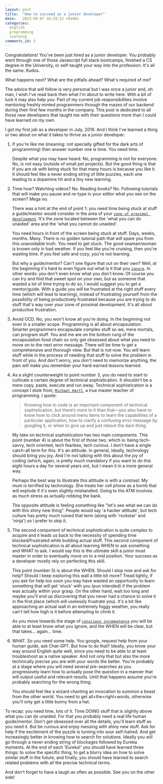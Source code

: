 ```yaml
---
layout: post
title:  "How to succeed as a junior developer"
date:   2023-09-07 18:29:22 +0100s
categories: 
  english
  programming
  learning
comments_id: 3
---
```


Congratulations! You've been just hired as a junior developer. You probably went through one of those Javascript full stack bootcamps, finished a CS degree in the University, or self-taught your way into the profession. It's all the same. Kudos. 

What happens next? What are the pitfalls ahead? What's required of me?

The advice that will follow is very personal but I was once a junior and, oh man, I wish I've read back then what I'm about to write here. With a bit of luck it may also help you. Part of my current job responsibilities involve mentoring freshly minted programmers through the mazes of our backend during their first few months in the company. This post is dedicated to all those new developers that taught me with their questions more than I could have learned on my own.

I got my first job as a developer in July, 2019. And I think I've learned a thing or two about on what it takes to thrive as a junior developer:

1. If you're like me (meaning: not specially gifted for the dark arts of programming) then answer number one is time. You need time. 

    Despite what you may have heard: No, programming is not for everyone. No, is not easy (outside of small pet projects). But the good thing is that if you are ok with being stuck for that many hours is because you like it. It should feel like a never ending string of little puzzles, each one leading to a dopamine hit and a tiny new learning.

2. Time how? Watching videos? No. Reading books? No. Following tutorials that will make you pause and re-type in your editor what you see on the screen? Mega no. 

    There was a hint at the end of point 1: you need time being stuck at stuff a guide/mentor would consider in the area of your [`zone of proximal development`][zone-of-proximal-development]. It's the zone located between the 'what you can do unaided' area and the 'what you cannot do unaided'. 

    You need hours in front of the screen being stuck at stuff. Days, weeks, months. Many. There is no golden tutorial path that will spare you from this unavoidable truth. You need to get stuck. The good seaman/woman is known only in bad weather. If you feel like you're cruising, then you're wasting time. If you feel safe and cozy, you're not learning.

    But why a guide/mentor? Can't one figure that out on their own? Well, at the beginning it's hard to even figure out what is it that you [`ignore`][four-stages-of-competence]. In other words: you don't even know what you don't know. Of course you can try and find that sweet spot on your own, but as someone that wasted a lot of time trying to do so, I would suggest you to get a mentor/guide. With a guide you will be frustrated at the right stuff every time (which will lead to learning), instead of frustrating yourself from the possibility of being productively frustrated because you are trying to do stuff that's way over your zone of proximal development. It's all about productive frustration.

3. Avoid OCD. No, you won't know all you're doing. In the beginning not even in a smaller scope. Programming is all about encapsulation. Smarter programmers encapsulate complex stuff so we, mere mortals, can program stuff. You and me are on the bottom rung of the encapsulation food chain so only get obsessed about what you need to move on to the next error message. There will be time to get a comprehensive and thorough view. But that is not now. You will learn stuff while in the process of needing that stuff to solve the problem in front of you. And don't worry, you don't need to memorize anything, the pain will make you remember your hard-earned lessons learned.

4. As a slight counterweight to point number 3, you do need to start to cultivate a certain degree of technical sophistication. It shouldn't be a mere copy, paste, execute and run away. Technical sophistication is a concept I stole from, [`Michael Hartl`][technical-sophistication], a true master teacher of programming. I quote:
    > Knowing how to code is an important component of technical sophistication, but there’s more to it than that—you also have to know how to click around menu items to learn the capabilities of a particular application, how to clarify a confusing error message by googling it, or when to give up and just reboot the darn thing.

    My take on technical sophistication has two main components. This point (number 4) is about the first of those two, which is: being tech-savvy, tech oriented, tech fearless, tech curious. I don't have a single catch-all term for this. It's an attitude. In general, ideally, technology should bring you joy. And I'm not talking with this about the joy of coding (which, again, is pretty much mandatory if you want to do this eight hours a day for several years on), but I mean it in a more general way.

    Perhaps the best way to illustrate this attitude is with a contrast: My mum is terrified by technology. She treats her cell phone as a bomb that will explode if it's even slightly mishandled. Going to the ATM involves as much stress as actually robbing the bank. 

    The opposite attitude is feeling something like "let's see what we can do with this shiny new thing". People would say 'a hacker attitude', but tech culture has pretty much ruined that term (along with 'rockstar' and 'ninja') so I prefer to skip it.

5. The second component of technical sophistication is quite complex to acquire and it leads us back to the necessity of spending time blocked/frustrated while building actual stuff. This second component of technical sophistication is all about learning WHEN to ask something and WHAT to ask. I would say this is the ultimate skill a junior must master in order to eventually move on to a mid position. Your success as a developer mostly rely on perfecting this skill.

    This point (number 5) is about the WHEN. Should I stop now and ask for help? Should I keep exploring this wall a little bit more? Tread lightly, if you ask for help too soon you may have wasted an opportunity to learn something that will get 'stuck' with you (pun intended) if the problem was actually within your grasp. On the other hand, wait too long and maybe you'll end up discovering that you never had a chance to solve it in the first place (which will uselessly frustrate you). It's a bit like approaching an actual wall in an extremely foggy weather, you really can't tell how high is it before attempting to climb it. 

    As you move towards the stage of [`conscious incompetence`][four-stages-of-competence] you will be able to at least know what you ignore, and the WHEN will be clear, but that takes... again... time.

6. WHAT. So you need some help. You google, request help from your human guide, ask Chat-GPT. But how to do that? Ideally, you know your way around English quite well, since you need to be able to at least troubleshoot as a native speaker. And not only that but also the more technically precise you are with your words the better. You're probably at a stage where you will need several pre-searches as you progressively learn how to actually pose the question in a manner that will output useful and relevant results. Until that happens assume you're probably searching for the wrong thing. 

    You should feel like a wizard chanting an invocation to summon a beast from the other world. You need to get all+the+right+words, otherwise you'll only get a little bunny from a hat.

To recap: you need time, lots of it. Time DOING stuff that is slightly above what you can do unaided. For that you probably need a real life human guide/mentor. Don't get obsessed over all the details, you'll learn stuff as you need it. But be curious and enjoy messing with shiny new stuff. Ask for help if the excitement of the puzzle is turning into sour self-hatred. And get increasingly better in knowing how to search for solutions. Ideally you will go through a never ending string of blockages followed by Eureka moments. At the end of each 'Eureka!' you should have learned three things: to solve the specific thing, to get a blurry idea on how to solve similar stuff in the future, and finally, you should have learned to search related problems with all the precise technical terms.

And don't forget to have a laugh as often as possible. See you on the other side!

[zone-of-proximal-development]: https://en.wikipedia.org/wiki/Zone_of_proximal_development
[four-stages-of-competence]: https://en.wikipedia.org/wiki/Four_stages_of_competence
[technical-sophistication]: https://www.railstutorial.org/book
